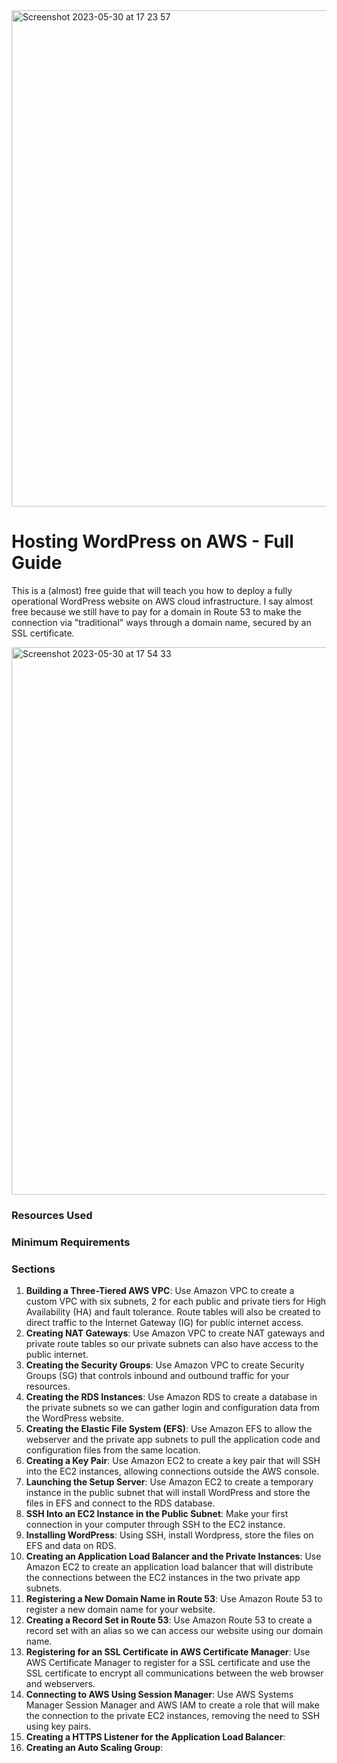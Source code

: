 <img width="794" alt="Screenshot 2023-05-30 at 17 23 57" src="https://github.com/leorickli/wordpress-aws/assets/106999054/925206ac-ced7-4f78-8e3b-61a258e48c03">

# Hosting WordPress on AWS - Full Guide

This is a (almost) free guide that will teach you how to deploy a fully operational WordPress website on AWS cloud infrastructure. I say almost free because we still have to pay for a domain in Route 53 to make the connection via "traditional" ways through a domain name, secured by an SSL certificate.

<img width="876" alt="Screenshot 2023-05-30 at 17 54 33" src="https://github.com/leorickli/wordpress-aws/assets/106999054/684a5db5-cadb-4b77-ad4c-1855d14adb8f">

### Resources Used

### Minimum Requirements

### Sections

01. **Building a Three-Tiered AWS VPC**: Use Amazon VPC to create a custom VPC with six subnets, 2 for each public and private tiers for High Availability (HA) and fault tolerance. Route tables will also be created to direct traffic to the Internet Gateway (IG) for public internet access.
02. **Creating NAT Gateways**: Use Amazon VPC to create NAT gateways and private route tables so our private subnets can also have access to the public internet.
03. **Creating the Security Groups**: Use Amazon VPC to create Security Groups (SG) that controls inbound and outbound traffic for your resources.
04. **Creating the RDS Instances**: Use Amazon RDS to create a database in the private subnets so we can gather login and configuration data from the WordPress website.
05. **Creating the Elastic File System (EFS)**: Use Amazon EFS to allow the webserver and the private app subnets to pull the application code and configuration files from the same location. 
06. **Creating a Key Pair**: Use Amazon EC2 to create a key pair that will SSH into the EC2 instances, allowing connections outside the AWS console.
07. **Launching the Setup Server**: Use Amazon EC2 to create a temporary instance in the public subnet that will install WordPress and store the files in EFS and connect to the RDS database.
08. **SSH Into an EC2 Instance in the Public Subnet**: Make your first connection in your computer through SSH to the EC2 instance.
09. **Installing WordPress**: Using SSH, install Wordpress, store the files on EFS and data on RDS.
10. **Creating an Application Load Balancer and the Private Instances**: Use Amazon EC2 to create an application load balancer that will distribute the connections between the EC2 instances in the two private app subnets.
11. **Registering a New Domain Name in Route 53**: Use Amazon Route 53 to register a new domain name for your website.
12. **Creating a Record Set in Route 53**: Use Amazon Route 53 to create a record set with an alias so we can access our website using our domain name.
13. **Registering for an SSL Certificate in AWS Certificate Manager**: Use AWS Certificate Manager to register for a SSL certificate and use the SSL certificate to encrypt all communications between the web browser and webservers.
14. **Connecting to AWS Using Session Manager**: Use AWS Systems Manager Session Manager and AWS IAM to create a role that will make the connection to the private EC2 instances, removing the need to SSH using key pairs.
15. **Creating a HTTPS Listener for the Application Load Balancer**: 
16. **Creating an Auto Scaling Group**:
